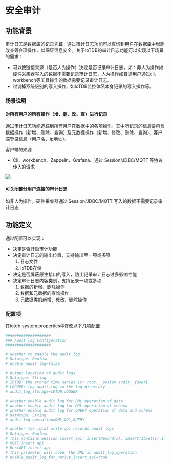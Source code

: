 <!--

    Licensed to the Apache Software Foundation (ASF) under one
    or more contributor license agreements.  See the NOTICE file
    distributed with this work for additional information
    regarding copyright ownership.  The ASF licenses this file
    to you under the Apache License, Version 2.0 (the
    "License"); you may not use this file except in compliance
    with the License.  You may obtain a copy of the License at
    
        http://www.apache.org/licenses/LICENSE-2.0
    
    Unless required by applicable law or agreed to in writing,
    software distributed under the License is distributed on an
    "AS IS" BASIS, WITHOUT WARRANTIES OR CONDITIONS OF ANY
    KIND, either express or implied.  See the License for the
    specific language governing permissions and limitations
    under the License.

-->


# 安全审计

## 功能背景

   审计日志是数据库的记录凭证，通过审计日志功能可以查询到用户在数据库中增删改查等各项操作，以保证信息安全。关于IoTDB的审计日志功能可以实现以下场景的需求：

- 可以按链接来源（是否人为操作）决定是否记录审计日志，如：非人为操作如硬件采集器写入的数据不需要记录审计日志，人为操作如普通用户通过cli、workbench等工具操作的数据需要记录审计日志。
- 过滤掉系统级别的写入操作，如IoTDB监控体系本身记录的写入操作等。



### 场景说明



#### 对所有用户的所有操作（增、删、改、查）进行记录

通过审计日志功能追踪到所有用户在数据中的各项操作。其中所记录的信息要包含数据操作（新增、删除、查询）及元数据操作（新增、修改、删除、查询）、客户端登录信息（用户名、ip地址）。



客户端的来源

- Cli、workbench、Zeppelin、Grafana、通过 Session/JDBC/MQTT 等协议传入的请求

![](/img/audit-log.png)


#### 可关闭部分用户连接的审计日志



如非人为操作，硬件采集器通过 Session/JDBC/MQTT 写入的数据不需要记录审计日志



## 功能定义



通过配置可以实现：

- 决定是否开启审计功能
- 决定审计日志的输出位置，支持输出至一项或多项
    1. 日志文件
    2. IoTDB存储
- 决定是否屏蔽原生接口的写入，防止记录审计日志过多影响性能
- 决定审计日志内容类别，支持记录一项或多项
    1. 数据的新增、删除操作
    2. 数据和元数据的查询操作
    3. 元数据类的新增、修改、删除操作

### 配置项

 在iotdb-system.properties中修改以下几项配置

```YAML
####################
### Audit log Configuration
####################

# whether to enable the audit log.
# Datatype: Boolean
# enable_audit_log=false

# Output location of audit logs
# Datatype: String
# IOTDB: the stored time series is: root.__system.audit._{user}
# LOGGER: log_audit.log in the log directory
# audit_log_storage=IOTDB,LOGGER

# whether enable audit log for DML operation of data
# whether enable audit log for DDL operation of schema
# whether enable audit log for QUERY operation of data and schema
# Datatype: String
# audit_log_operation=DML,DDL,QUERY

# whether the local write api records audit logs
# Datatype: Boolean
# This contains Session insert api: insertRecord(s), insertTablet(s),insertRecordsOfOneDevice
# MQTT insert api
# RestAPI insert api
# This parameter will cover the DML in audit_log_operation
# enable_audit_log_for_native_insert_api=true
```

